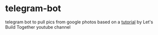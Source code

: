 # telegram-bot
telegram bot to pull pics from google photos
based on a [tutorial](https://www.youtube.com/playlist?list=PLPnp8UzS-e0KFUKb_VxB7ZJXdx82kFbf3) by Let's Build Together youtube channel
